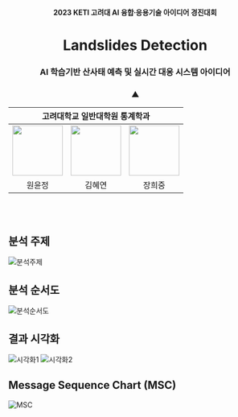 <h4 align='center'> 2023 KETI 고려대 AI 융합∙응용기술 아이디어 경진대회 </h4>

<h1 align='center'> Landslides Detection  </h1>

<h3 align='center'> AI 학습기반 산사태 예측 및 실시간 대응 시스템 아이디어 </h3>

<h3 align='center'> ⛰️ </h3>

<div align='center'>

<table>
    <thead>
        <tr>
            <th colspan="4"> 고려대학교 일반대학원 통계학과 </th>
        </tr>
    </thead>
    <tbody>
        <tr>
          <tr>
            <td align='center'><a href="https://github.com/NYOONJEONG"><img src="https://avatars.githubusercontent.com/u/101466284?v=4" width="100" height="100"></td>
            <td align='center'><a href="https://github.com/yeoniiii"><img src="https://avatars.githubusercontent.com/u/76769871?v=4" width="100" height="100"></td>
            <td align='center'><a href="https://github.com/Hj9933"><img src="https://avatars.githubusercontent.com/u/112256988?v=4" width="100" height="100"></td>
          <tr>
            <td align='center'>원윤정</td>
            <td align='center'>김혜연</td>
            <td align='center'>장희중</td>
          </tr>
        </tr>
    </tbody>
</table>

</div>
  
&nbsp; 
&nbsp;  
&nbsp;  

## 분석 주제
![분석주제](https://github.com/yeoniiii/Landslides-Detection/assets/76769871/905392f8-a8c8-41f5-beef-f6385abcfbb4)

## 분석 순서도
![분석순서도](https://github.com/yeoniiii/Landslides-Detection/assets/76769871/c390e047-6642-4880-ba79-928ffdd61771)

## 결과 시각화
![시각화1](https://github.com/yeoniiii/Landslides-Detection/assets/76769871/b86b9a9e-885d-4da8-8df4-550499418ffe)
![시각화2](https://github.com/yeoniiii/Landslides-Detection/assets/76769871/abc6c614-d4a8-4bee-a1f0-d0f4165a0315)

## Message Sequence Chart (MSC)
![MSC](https://github.com/yeoniiii/Landslides-Detection/assets/76769871/00c38dea-0783-4e12-bd3e-524e0d4d5e66)
